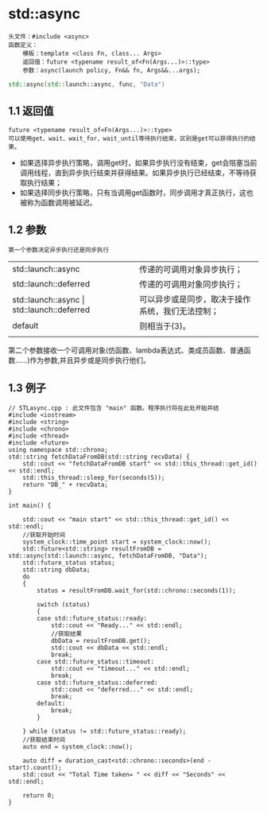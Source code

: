 # std::async
    头文件：#include <async>
    函数定义：
        模板：template <class Fn, class... Args>
        返回值：future <typename result_of<Fn(Args...)>::type> 
        参数：async(launch policy, Fn&& fn, Args&&...args);
```cpp
std::async(std::launch::async, func, "Data")
```
## 1.1 返回值 
    future <typename result_of<Fn(Args...)>::type> 
    可以使用get、wait、wait_for、wait_until等待执行结束，区别是get可以获得执行的结果。
* 如果选择异步执行策略，调用get时，如果异步执行没有结束，get会阻塞当前调用线程，直到异步执行结束并获得结果。如果异步执行已经结束，不等待获取执行结果；
* 如果选择同步执行策略，只有当调用get函数时，同步调用才真正执行，这也被称为函数调用被延迟。
## 1.2 参数 
    第一个参数决定异步执行还是同步执行
|||
|---|---
|std::launch::async| 传递的可调用对象异步执行；
|std::launch::deferred|传递的可调用对象同步执行；
|std::launch::async \| std::launch::deferred| 可以异步或是同步，取决于操作系统，我们无法控制；
|default|则相当于(3)。
||
第二个参数接收一个可调用对象(仿函数、lambda表达式、类成员函数、普通函数......)作为参数,并且异步或是同步执行他们。

## 1.3 例子
```cpp{.line-numbers}
// STLasync.cpp : 此文件包含 "main" 函数。程序执行将在此处开始并结
#include <iostream>
#include <string>
#include <chrono>
#include <thread>
#include <future>
using namespace std::chrono;
std::string fetchDataFromDB(std::string recvData) {
    std::cout << "fetchDataFromDB start" << std::this_thread::get_id() << std::endl;
    std::this_thread::sleep_for(seconds(5));
    return "DB_" + recvData;
}

int main() {

    std::cout << "main start" << std::this_thread::get_id() << std::endl;
    //获取开始时间
    system_clock::time_point start = system_clock::now();
    std::future<std::string> resultFromDB = std::async(std::launch::async, fetchDataFromDB, "Data");
    std::future_status status;
    std::string dbData;
    do
    {
        status = resultFromDB.wait_for(std::chrono::seconds(1));

        switch (status)
        {
        case std::future_status::ready:
            std::cout << "Ready..." << std::endl;
            //获取结果
            dbData = resultFromDB.get();
            std::cout << dbData << std::endl;
            break;
        case std::future_status::timeout:
            std::cout << "timeout..." << std::endl;
            break;
        case std::future_status::deferred:
            std::cout << "deferred..." << std::endl;
            break;
        default:
            break;
        }

    } while (status != std::future_status::ready);
    //获取结束时间
    auto end = system_clock::now();

    auto diff = duration_cast<std::chrono::seconds>(end - start).count();
    std::cout << "Total Time taken= " << diff << "Seconds" << std::endl;

    return 0;
}
```
